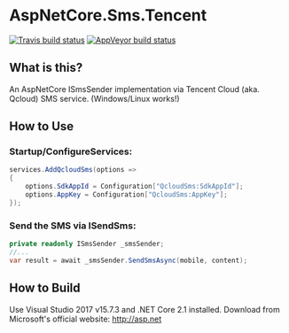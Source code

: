 # AspNetCore.Sms.Tencent
[![Travis build status](https://img.shields.io/travis/myvas/AspNetCore.QcloudSms.svg?label=travis-ci&style=flat-square&branch=master)](https://travis-ci.org/myvas/AspNetCore.QcloudSms)
[![AppVeyor build status](https://img.shields.io/appveyor/ci/FrankH/AspNetCore-QcloudSms/master.svg?label=appveyor&style=flat-square)](https://ci.appveyor.com/project/FrankH/AspNetCore-QcloudSms)

## What is this?
An AspNetCore ISmsSender implementation via Tencent Cloud (aka. Qcloud) SMS service. (Windows/Linux works!)

## How to Use
### Startup/ConfigureServices:
```csharp
services.AddQcloudSms(options =>
{
	options.SdkAppId = Configuration["QcloudSms:SdkAppId"];
	options.AppKey = Configuration["QcloudSms:AppKey"];
});
```

### Send the SMS via ISendSms:
```csharp
private readonly ISmsSender _smsSender;
//...
var result = await _smsSender.SendSmsAsync(mobile, content);
```

## How to Build
Use Visual Studio 2017 v15.7.3 and .NET Core 2.1 installed.
Download from Microsoft's official website: http://asp.net
